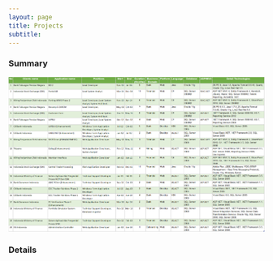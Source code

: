 ```yaml
---
layout: page
title: Projects
subtitle: 
---
```


### Summary
<p align="center">
  <img src="/img/job_summary.png" />
</p>

### Details
